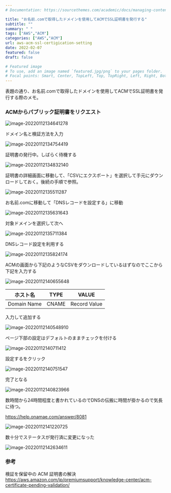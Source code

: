 ```yaml
---
# Documentation: https://sourcethemes.com/academic/docs/managing-content/

title: "お名前.comで取得したドメインを使用してACMでSSL証明書を発行する"
subtitle: ""
summary: " "
tags: ["AWS","ACM"]
categories: ["AWS","ACM"]
url: aws-acm-ssl-certigication-setting
date: 2022-02-07
featured: false
draft: false

# Featured image
# To use, add an image named `featured.jpg/png` to your pages folder.
# Focal points: Smart, Center, TopLeft, Top, TopRight, Left, Right, BottomLeft, Bottom, B
---
```


表題の通り、お名前.comで取得したドメインを使用してACMでSSL証明書を発行する際のメモ。

### ACMからパブリック証明書をリクエスト

![image-20220112134641278](image-20220112134641278.png)

ドメイン名と検証方法を入力

![image-20220112134754419](image-20220112134754419.png)

証明書の発行中。しばらく待機する

![image-20220112134832140](image-20220112134832140.png)

証明書の詳細画面に移動して、「CSVにエクスポート」を選択して手元にダウンロードしておく。後続の手順で参照。

![image-20220112135511287](image-20220112135511287.png)

お名前.comに移動して「DNSレコードを設定する」に移動

![image-20220112135631643](image-20220112135631643.png)

対象ドメインを選択して次へ

![image-20220112135711384](image-20220112135711384.png)

DNSレコード設定を利用する

![image-20220112135824174](image-20220112135824174.png)

ACMの画面から下記のようなCSVをダウンロードしているはずなのでここから下記を入力する

![image-20220112140655648](image-20220112140655648.png)

| ホスト名    | TYPE  | VALUE        |
| ----------- | ----- | ------------ |
| Domain Name | CNAME | Record Value |

入力して追加する

![image-20220112140548910](image-20220112140548910.png)

ページ下部の設定はデフォルトのままチェックを付ける

![image-20220112140711412](image-20220112140711412.png)

設定するをクリック

![image-20220112140751547](image-20220112140751547.png)

完了となる

![image-20220112140823966](image-20220112140823966.png)

数時間から24時間程度と書かれているのでDNSの伝搬に時間が掛かるので気長に待つ。

https://help.onamae.com/answer/8081

![image-20220112141220725](image-20220112141220725.png)

数十分でステータスが発行済に変更になった

![image-20220112142634611](image-20220112142634611.jpg)

### 参考

検証を保留中の ACM 証明書の解決 https://aws.amazon.com/jp/premiumsupport/knowledge-center/acm-certificate-pending-validation/

